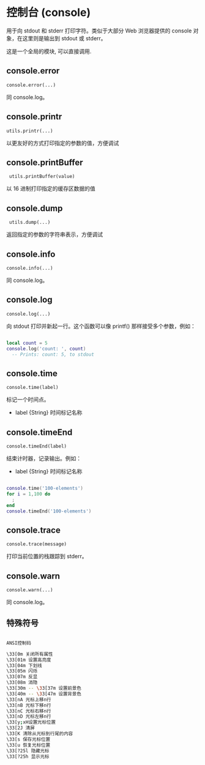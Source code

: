 # 控制台 (console)

用于向 stdout 和 stderr 打印字符。类似于大部分 Web 浏览器提供的 console 对象，在这里则是输出到 stdout 或 stderr。

这是一个全局的模块, 可以直接调用.

## console.error

    console.error(...)

同 console.log。


## console.printr

    utils.printr(...)

以更友好的方式打印指定的参数的值，方便调试


## console.printBuffer

     utils.printBuffer(value)

以 16 进制打印指定的缓存区数据的值


## console.dump

     utils.dump(...)

返回指定的参数的字符串表示，方便调试


## console.info

    console.info(...)

同 console.log。

## console.log

    console.log(...)

向 stdout 打印并新起一行。这个函数可以像 printf() 那样接受多个参数，例如：

```lua

local count = 5
console.log('count: ', count)
  -- Prints: count: 5, to stdout

```

## console.time

    console.time(label)

标记一个时间点。

- label {String} 时间标记名称

## console.timeEnd

    console.timeEnd(label)

结束计时器，记录输出。例如：

- label {String} 时间标记名称

```lua

console.time('100-elements')
for i = 1,100 do
  ;
end
console.timeEnd('100-elements')

```

## console.trace

    console.trace(message)

打印当前位置的栈跟踪到 stderr。


## console.warn

    console.warn(...)

同 console.log。


## 特殊符号

```sh

ANSI控制码

\33[0m 关闭所有属性 
\33[01m 设置高亮度 
\33[04m 下划线 
\33[05m 闪烁 
\33[07m 反显 
\33[08m 消隐 
\33[30m -- \33[37m 设置前景色 
\33[40m -- \33[47m 设置背景色 
\33[nA 光标上移n行 
\33[nB 光标下移n行 
\33[nC 光标右移n行 
\33[nD 光标左移n行 
\33[y;xH设置光标位置 
\33[2J 清屏 
\33[K 清除从光标到行尾的内容 
\33[s 保存光标位置 
\33[u 恢复光标位置 
\33[?25l 隐藏光标 
\33[?25h 显示光标

```

